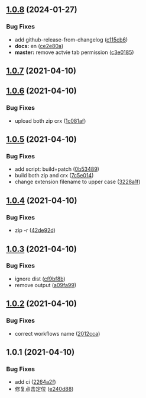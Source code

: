 ## [1.0.8](https://github.com/snomiao/SNOREAD/compare/v1.0.7...v1.0.8) (2024-01-27)


### Bug Fixes

* add github-release-from-changelog ([c115cb6](https://github.com/snomiao/SNOREAD/commit/c115cb66ef1e5efa6f1c16477c265ec118488513))
* **docs:** en ([ce2e80a](https://github.com/snomiao/SNOREAD/commit/ce2e80a7294ffe36b67a3f3724528dae4155eac2))
* **master:** remove actvie tab permission ([c3e0185](https://github.com/snomiao/SNOREAD/commit/c3e0185f5bc3907ea73be0924e147f3b6b447f24))



## [1.0.7](https://github.com/snomiao/SNOREAD/compare/v1.0.6...v1.0.7) (2021-04-10)



## [1.0.6](https://github.com/snomiao/SNOREAD/compare/v1.0.5...v1.0.6) (2021-04-10)


### Bug Fixes

* upload both zip crx ([1c081af](https://github.com/snomiao/SNOREAD/commit/1c081af68174e5a83c21c067b9b7a8000cf85d73))



## [1.0.5](https://github.com/snomiao/SNOREAD/compare/v1.0.4...v1.0.5) (2021-04-10)


### Bug Fixes

* add script: build+patch ([0b53489](https://github.com/snomiao/SNOREAD/commit/0b53489b53458214f379afcb7ab75ed76dece3d7))
* build both zip and crx ([7c5e014](https://github.com/snomiao/SNOREAD/commit/7c5e014d34f7096226dc43967a60a13a03c0f931))
* change extension filename to upper case ([3228a1f](https://github.com/snomiao/SNOREAD/commit/3228a1f3f887bba5bb0de2110255f568a1f2f17b))



## [1.0.4](https://github.com/snomiao/SNOREAD/compare/v1.0.3...v1.0.4) (2021-04-10)


### Bug Fixes

* zip -r ([42de92d](https://github.com/snomiao/SNOREAD/commit/42de92dbe6fff866ead9035e9cf46372cc1e45c6))



## [1.0.3](https://github.com/snomiao/SNOREAD/compare/v1.0.2...v1.0.3) (2021-04-10)


### Bug Fixes

* ignore dist ([cf9bf8b](https://github.com/snomiao/SNOREAD/commit/cf9bf8b440c2974651c748ac810a3aae8aa2b185))
* remove output ([a09fa99](https://github.com/snomiao/SNOREAD/commit/a09fa996cdc8a0ef95f64fe86eb6c39e041fddea))



## [1.0.2](https://github.com/snomiao/SNOREAD/compare/v1.0.1...v1.0.2) (2021-04-10)


### Bug Fixes

* correct workflows name ([2012cca](https://github.com/snomiao/SNOREAD/commit/2012cca0529a9abb5ab78f063a1306edc94418a8))



## 1.0.1 (2021-04-10)


### Bug Fixes

* add ci ([2264a2f](https://github.com/snomiao/SNOREAD/commit/2264a2fc38a7a1975186a7e5d5b3b9241a44f36b))
* 修复点击定位 ([e240d88](https://github.com/snomiao/SNOREAD/commit/e240d888846040dcca8a744832891173640201b5))



